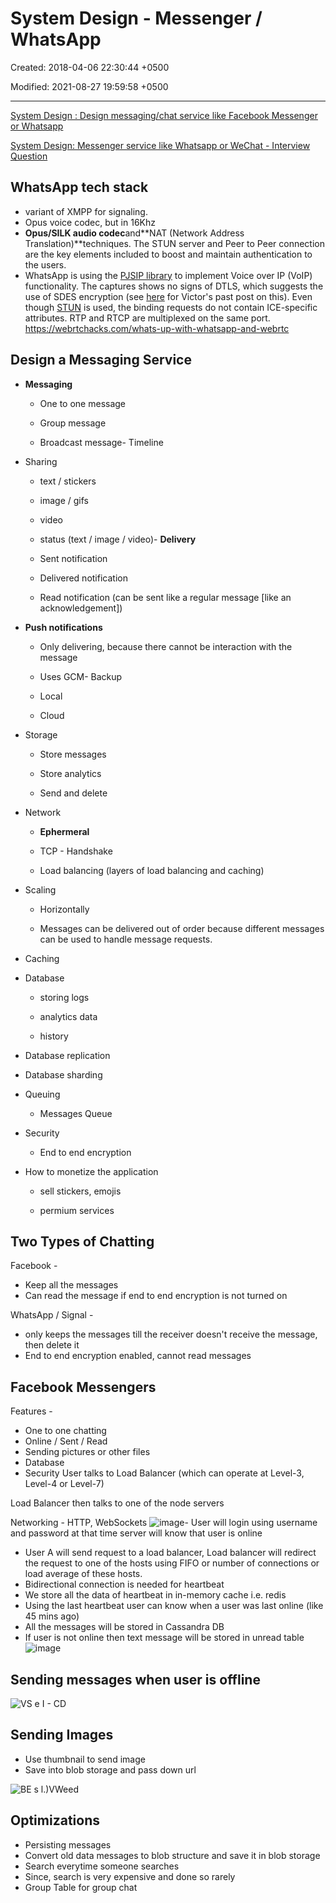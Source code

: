 # System Design - Messenger / WhatsApp

Created: 2018-04-06 22:30:44 +0500

Modified: 2021-08-27 19:59:58 +0500

---

[System Design : Design messaging/chat service like Facebook Messenger or Whatsapp](https://www.youtube.com/watch?v=zKPNUMkwOJE)

[System Design: Messenger service like Whatsapp or WeChat - Interview Question](https://www.youtube.com/watch?v=5m0L0k8ZtEs)

## WhatsApp tech stack

- variant of XMPP for signaling.
- Opus voice codec, but in 16Khz
- **Opus/SILK audio codec**and**NAT (Network Address Translation)**techniques. The STUN server and Peer to Peer connection are the key elements included to boost and maintain authentication to the users.
- WhatsApp is using the [PJSIP library](http://www.pjsip.org/) to implement Voice over IP (VoIP) functionality. The captures shows no signs of DTLS, which suggests the use of SDES encryption (see [here](https://webrtchacks.com/webrtc-must-implement-dtls-srtp-but-must-not-implement-sdes/) for Victor's past post on this). Even though [STUN](https://webrtchacks.com/stun-helps-webrtc-traverse-nats/) is used, the binding requests do not contain ICE-specific attributes. RTP and RTCP are multiplexed on the same port.
<https://webrtchacks.com/whats-up-with-whatsapp-and-webrtc>

## Design a Messaging Service

- **Messaging**

  - One to one message

  - Group message

  - Broadcast message-   Timeline
- Sharing

  - text / stickers

  - image / gifs

  - video

  - status (text / image / video)-   **Delivery**

  - Sent notification

  - Delivered notification

  - Read notification (can be sent like a regular message [like an acknowledgement])
- **Push notifications**

  - Only delivering, because there cannot be interaction with the message

  - Uses GCM-   Backup

  - Local

  - Cloud
- Storage

  - Store messages

  - Store analytics

  - Send and delete
- Network

  - **Ephermeral**
  - TCP - Handshake

  - Load balancing (layers of load balancing and caching)
- Scaling

  - Horizontally

  - Messages can be delivered out of order because different messages can be used to handle message requests.
- Caching
- Database

  - storing logs

  - analytics data

  - history
- Database replication
- Database sharding
- Queuing

  - Messages Queue
- Security

  - End to end encryption
- How to monetize the application

  - sell stickers, emojis

  - permium services

## Two Types of Chatting

Facebook -

- Keep all the messages
- Can read the message if end to end encryption is not turned on

WhatsApp / Signal -

- only keeps the messages till the receiver doesn't receive the message, then delete it
- End to end encryption enabled, cannot read messages

## Facebook Messengers

Features -

- One to one chatting
- Online / Sent / Read
- Sending pictures or other files
- Database
- Security
User talks to Load Balancer (which can operate at Level-3, Level-4 or Level-7)

Load Balancer then talks to one of the node servers

Networking - HTTP, WebSockets
![image](media/System-Design---Messenger---WhatsApp-image1.png)-   User will login using username and password at that time server will know that user is online

- User A will send request to a load balancer, Load balancer will redirect the request to one of the hosts using FIFO or number of connections or load average of these hosts.
- Bidirectional connection is needed for heartbeat
- We store all the data of heartbeat in in-memory cache i.e. redis
- Using the last heartbeat user can know when a user was last online (like 45 mins ago)
- All the messages will be stored in Cassandra DB
- If user is not online then text message will be stored in unread table
![image](media/System-Design---Messenger---WhatsApp-image2.png)

## Sending messages when user is offline

![VS e I - CD ](media/System-Design---Messenger---WhatsApp-image3.png)

## Sending Images

- Use thumbnail to send image
- Save into blob storage and pass down url

![BE s l.)VWeed ](media/System-Design---Messenger---WhatsApp-image4.png)

## Optimizations

- Persisting messages
- Convert old data messages to blob structure and save it in blob storage
- Search everytime someone searches
- Since, search is very expensive and done so rarely
- Group Table for group chat
